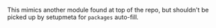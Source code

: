 This mimics another module found at top of the repo, but shouldn't be picked up by setupmeta for `packages` auto-fill.
